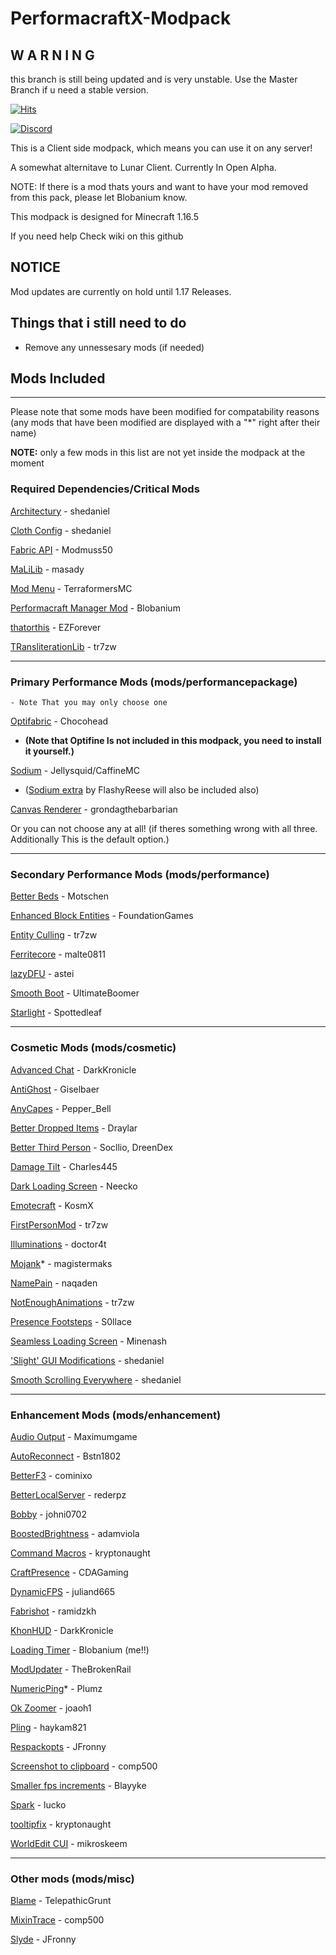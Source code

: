 # PerformacraftX-Modpack

## **W A R N I N G**

this branch is still being updated and is very unstable. Use the Master Branch if u need a stable version.


[![Hits](https://hits.seeyoufarm.com/api/count/incr/badge.svg?url=https%3A%2F%2Fgithub.com%2FBlobanium%2FPerformacraftX-Modpack&count_bg=%2379C83D&title_bg=%23555555&icon=&icon_color=%23E7E7E7&title=Visits&edge_flat=false)](https://hits.seeyoufarm.com)

[![Discord](https://img.shields.io/discord/815339970259845151?color=%237289DA&label=Discord&style=for-the-badge)](https://discord.gg/GkZtk5RkyG)

This is a Client side modpack, which means you can use it on any server!

A somewhat alternitave to Lunar Client. Currently In Open Alpha.

NOTE: If there is a mod thats yours and want to have your mod removed from this pack, please let Blobanium know.

This modpack is designed for Minecraft 1.16.5

If you need help Check wiki on this github

## NOTICE

Mod updates are currently on hold until 1.17 Releases.

## Things that i still need to do

* Remove any unnessesary mods (if needed)

## Mods Included

***

Please note that some mods have been modified for compatability reasons (any mods that have been modified are displayed with a "*" right after their name) 

**NOTE:** only a few mods in this list are not yet inside the modpack at the moment

### Required Dependencies/Critical Mods

[Architectury](https://www.curseforge.com/minecraft/mc-mods/architectury-fabric) - shedaniel

[Cloth Config](https://www.curseforge.com/minecraft/mc-mods/cloth-config) - shedaniel

[Fabric API](https://www.curseforge.com/minecraft/mc-mods/fabric-api) - Modmuss50

[MaLiLib](https://www.curseforge.com/minecraft/mc-mods/malilib) - masady

[Mod Menu](https://www.curseforge.com/minecraft/mc-mods/modmenu) - TerraformersMC

[Performacraft Manager Mod](https://github.com/Blobanium/Performacraft-Manager) - Blobanium

[thatorthis](https://modrinth.com/mod/thatorthis) - EZForever

[TRansliterationLib](https://www.curseforge.com/minecraft/mc-mods/transliterationlib) - tr7zw

***
### Primary Performance Mods (mods/performancepackage)

    - Note That you may only choose one


[Optifabric](https://www.curseforge.com/minecraft/mc-mods/optifabric) - Chocohead
* **(Note that Optifine Is not included in this modpack, you need to install it yourself.)**

[Sodium](https://www.curseforge.com/minecraft/mc-mods/sodium) - Jellysquid/CaffineMC
* ([Sodium extra](https://www.curseforge.com/minecraft/mc-mods/sodium-extra) by FlashyReese will also be included also)

[Canvas Renderer](https://www.curseforge.com/minecraft/mc-mods/canvas-renderer) - grondagthebarbarian

Or you can not choose any at all! (if theres something wrong with all three. Additionally This is the default option.)

***

### Secondary Performance Mods (mods/performance)

[Better Beds](https://modrinth.com/mod/better-beds) - Motschen

[Enhanced Block Entities](https://modrinth.com/mod/ebe) - FoundationGames

[Entity Culling](https://www.curseforge.com/minecraft/mc-mods/entityculling) - tr7zw

[Ferritecore](https://www.curseforge.com/minecraft/mc-mods/ferritecore-fabric) - malte0811

[lazyDFU](https://modrinth.com/mod/lazydfu) - astei

[Smooth Boot](https://www.curseforge.com/minecraft/mc-mods/smooth-boot) - UltimateBoomer

[Starlight](https://github.com/Spottedleaf/Starlight) - Spottedleaf

***

### Cosmetic Mods (mods/cosmetic)

[Advanced Chat](https://modrinth.com/mod/advancedchat) - DarkKronicle

[AntiGhost](https://www.curseforge.com/minecraft/mc-mods/antighost) - Giselbaer

[AnyCapes](https://www.curseforge.com/minecraft/mc-mods/anycapes) - Pepper_Bell

[Better Dropped Items](https://www.curseforge.com/minecraft/mc-mods/better-dropped-items) - Draylar

[Better Third Person](https://www.curseforge.com/minecraft/mc-mods/better-third-person) - Socllio, DreenDex

[Damage Tilt](https://www.curseforge.com/minecraft/mc-mods/damage-tilt) - Charles445

[Dark Loading Screen](https://www.curseforge.com/minecraft/mc-mods/dark-loading-screen) - Neecko

[Emotecraft](https://www.curseforge.com/minecraft/mc-mods/emotecraft) - KosmX

[FirstPersonMod](https://www.curseforge.com/minecraft/mc-mods/first-person-model) - tr7zw

[Illuminations](https://www.curseforge.com/minecraft/mc-mods/illuminations) - doctor4t

[Mojank](https://www.curseforge.com/minecraft/mc-mods/mojank-logo)* - magistermaks

[NamePain](https://www.curseforge.com/minecraft/mc-mods/name-pain) - naqaden

[NotEnoughAnimations](https://www.curseforge.com/minecraft/mc-mods/not-enough-animations) - tr7zw

[Presence Footsteps](https://www.curseforge.com/minecraft/mc-mods/presence-footsteps) - S0llace

[Seamless Loading Screen](https://www.curseforge.com/minecraft/mc-mods/seamless-loading-screen) - Minenash

['Slight' GUI Modifications](https://www.curseforge.com/minecraft/mc-mods/slight-gui-modifications) - shedaniel

[Smooth Scrolling Everywhere](https://www.curseforge.com/minecraft/mc-mods/smooth-scrolling-everywhere-fabric) - shedaniel

***

### Enhancement Mods (mods/enhancement)

[Audio Output](https://www.curseforge.com/minecraft/mc-mods/audio-output) - Maximumgame

[AutoReconnect](https://www.curseforge.com/minecraft/mc-mods/autoreconnect) - Bstn1802

[BetterF3](https://www.curseforge.com/minecraft/mc-mods/betterf3) - cominixo

[BetterLocalServer](https://www.curseforge.com/minecraft/mc-mods/betterf3) - rederpz

[Bobby](https://www.curseforge.com/minecraft/mc-mods/bobby) - johni0702

[BoostedBrightness](https://www.curseforge.com/minecraft/mc-mods/boosted-brightness) - adamviola

[Command Macros](https://www.curseforge.com/minecraft/mc-mods/command-macros) - kryptonaught

[CraftPresence](https://www.curseforge.com/minecraft/mc-mods/craftpresence) - CDAGaming

[DynamicFPS](https://www.curseforge.com/minecraft/mc-mods/dynamic-fps) - juliand665

[Fabrishot](https://www.curseforge.com/minecraft/mc-mods/fabrishot) - ramidzkh

[KhonHUD](https://www.curseforge.com/minecraft/mc-mods/kronhud) - DarkKronicle

[Loading Timer](https://www.curseforge.com/minecraft/mc-mods/loading-timer/files/3288861) - Blobanium (me!!)

[ModUpdater](https://www.curseforge.com/minecraft/mc-mods/modupdater) - TheBrokenRail

[NumericPing](https://www.curseforge.com/minecraft/mc-mods/numericping)* - Plumz

[Ok Zoomer](https://www.curseforge.com/minecraft/mc-mods/ok-zoomer) - joaoh1

[Pling](https://www.curseforge.com/minecraft/mc-mods/pling) - haykam821

[Respackopts](https://www.curseforge.com/minecraft/mc-mods/respackopts) - JFronny

[Screenshot to clipboard](https://www.curseforge.com/minecraft/mc-mods/screenshot-to-clipboard-fabric) - comp500

[Smaller fps increments](https://www.curseforge.com/minecraft/mc-mods/smallerfpsincrements) - Blayyke

[Spark](https://www.curseforge.com/minecraft/mc-mods/spark) - lucko

[tooltipfix](https://www.curseforge.com/minecraft/mc-mods/tooltipfix) - kryptonaught

[WorldEdit CUI](https://www.curseforge.com/minecraft/mc-mods/worldeditcui-fabric) - mikroskeem

***

### Other mods (mods/misc)

[Blame](https://www.curseforge.com/minecraft/mc-mods/blame-fabric) - TelepathicGrunt

[MixinTrace](https://www.curseforge.com/minecraft/mc-mods/mixintrace) - comp500

[Slyde](https://www.curseforge.com/minecraft/mc-mods/slyde) - JFronny

